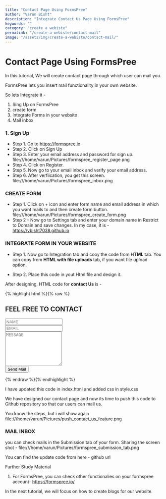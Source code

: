 ```yaml
---
title: "Contact Page Using FormsPree"
author: "Varun Bisht"
description: "Integrate Contact Us Page Using FormsPree"
keywords: ""
category: "create a webiste"
permalink: "/create-a-webiste/contact-mail"
image: "/assets/img/create-a-webiste/contact-mail/"
---
```

# Contact Page Using FormsPree

In this tutorial, We will create contact page through which user can mail you.

FormsPree lets you insert mail functionality in your own website.

So lets Integrate it -

1. Sing Up on FormsPree
2. create form
3. Integrate Forms in your website
4. Mail inbox

### 1. Sign Up

- Step 1. Go to https://formspree.io
- Step 2. Click on Sign Up
- Step 3. Enter your email address and password for sign up.
file:///home/varun/Pictures/formspree_register_page.png
- Step 4. Click on Register.
- Step 5. Now go to your email inbox and verify your email address.
- Step 6. After verfiication, you get this screen.
file:///home/varun/Pictures/formspree_inbox.png

### CREATE FORM

- Step 1. Click on + icon and enter form name and email address in which you want mails to and then create form button.
file:///home/varun/Pictures/formspree_create_form.png
- Step 2 - Now go to Settings tab and enter your domain name in Restrict to Domain and save changes.
In my case, it is - https://vbisht7038.github.io

### INTEGRATE FORM IN YOUR WEBSITE
- Step 1. Now go to Integration tab and cooy the code from **HTML** tab.
You can copy from **HTML with file uploads** tab, if you want file upload option.

- Step 2. Place this code in yout Html file and design it.

After designing, HTML code for **contact Us** is -

{% highlight html %}{% raw %}
<section id="contactus">
  <h2>FEEL FREE TO CONTACT</h2>
  <div class="container-fluid">
    <div class="row">
        <form autocomplete="off" action="https://formspree.io/mvowkjdn" method="POST">
          <div class="row upper-half" >
        <div class="col-xs-12 col-sm-12 col-md-6 col-lg-6 col-xl-6" id="name-cont">
          <input type="text" id="name" name="name" placeholder="NAME" required>
        </div>
        <div class="col-xs-12 col-sm-12 col-md-6 col-lg-6 col-xl-6" id="email-cont">
          <input type="email" id="email" name="_replyto" placeholder="EMAIL" required>
          </div>
          </div>
          <div id="message-cont">
          <textarea id="message" rows="7" name="message" placeholder="MESSAGE" required></textarea>
          </div>
          <div id="submit-cont">
            <input type="submit" value="Send Mail">
          </div>
        </form>
  </div>
  </div>
</section>
{% endraw %}{% endhighlight %}

I have updated this code in index.html and added css in style.css

We have designed our contact page and now its time to push this code to Github repository so that our users can mail us.

You know the steps, but i will show again
file:///home/varun/Pictures/push_contact_us_feature.png

### MAIL INBOX

you can check mails in the Submission tab of your form.
Sharing the screen shot -
file:///home/varun/Pictures/formspree_submission_tab.png


You can find the update code from here - github url

Further Study Material
1. For FormsPree, you can check other functionalies on your formspree account- https://formspree.io/

In the next tutorial, we will focus on how to create blogs for our website.

